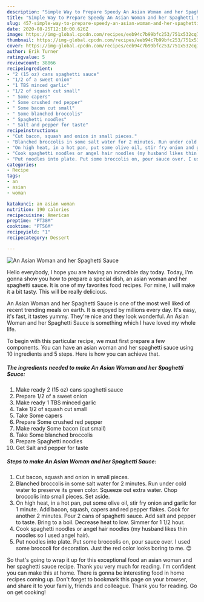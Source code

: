 ```yaml
---
description: "Simple Way to Prepare Speedy An Asian Woman and her Spaghetti Sauce"
title: "Simple Way to Prepare Speedy An Asian Woman and her Spaghetti Sauce"
slug: 457-simple-way-to-prepare-speedy-an-asian-woman-and-her-spaghetti-sauce
date: 2020-08-25T12:10:00.626Z
image: https://img-global.cpcdn.com/recipes/eeb94c7b99bfc253/751x532cq70/an-asian-woman-and-her-spaghetti-sauce-recipe-main-photo.jpg
thumbnail: https://img-global.cpcdn.com/recipes/eeb94c7b99bfc253/751x532cq70/an-asian-woman-and-her-spaghetti-sauce-recipe-main-photo.jpg
cover: https://img-global.cpcdn.com/recipes/eeb94c7b99bfc253/751x532cq70/an-asian-woman-and-her-spaghetti-sauce-recipe-main-photo.jpg
author: Erik Turner
ratingvalue: 5
reviewcount: 38866
recipeingredient:
- "2 (15 oz) cans spaghetti sauce"
- "1/2 of a sweet onion"
- "1 TBS minced garlic"
- "1/2 of squash cut small"
- " Some capers"
- " Some crushed red pepper"
- " Some bacon cut small"
- " Some blanched broccolis"
- " Spaghetti noodles"
- " Salt and pepper for taste"
recipeinstructions:
- "Cut bacon, squash and onion in small pieces."
- "Blanched broccolis in some salt water for 2 minutes. Run under cold water to preserve its green color. Squeeze out extra water. Chop broccolis into small pieces. Set aside."
- "On high heat, in a hot pan, put some olive oil, stir fry onion and garlic for 1 minute. Add bacon, squash, capers and red pepper flakes. Cook for another 2 minutes. Pour 2 cans of spaghetti sauce. Add salt and pepper to taste. Bring to a boil. Decrease heat to low. Simmer for 1 1/2 hour."
- "Cook spaghetti noodles or angel hair noodles (my husband likes thin noodles so I used angel hair)."
- "Put noodles into plate. Put some broccolis on, pour sauce over. I used some broccoli for decoration. Just the red color looks boring to me. 😊"
categories:
- Recipe
tags:
- an
- asian
- woman

katakunci: an asian woman 
nutrition: 190 calories
recipecuisine: American
preptime: "PT38M"
cooktime: "PT56M"
recipeyield: "1"
recipecategory: Dessert

---
```



![An Asian Woman and her Spaghetti Sauce](https://img-global.cpcdn.com/recipes/eeb94c7b99bfc253/751x532cq70/an-asian-woman-and-her-spaghetti-sauce-recipe-main-photo.jpg)

Hello everybody, I hope you are having an incredible day today. Today, I'm gonna show you how to prepare a special dish, an asian woman and her spaghetti sauce. It is one of my favorites food recipes. For mine, I will make it a bit tasty. This will be really delicious.

An Asian Woman and her Spaghetti Sauce is one of the most well liked of recent trending meals on earth. It is enjoyed by millions every day. It's easy, it's fast, it tastes yummy. They're nice and they look wonderful. An Asian Woman and her Spaghetti Sauce is something which I have loved my whole life.




To begin with this particular recipe, we must first prepare a few components. You can have an asian woman and her spaghetti sauce using 10 ingredients and 5 steps. Here is how you can achieve that.

<!--inarticleads1-->

##### The ingredients needed to make An Asian Woman and her Spaghetti Sauce:

1. Make ready 2 (15 oz) cans spaghetti sauce
1. Prepare 1/2 of a sweet onion
1. Make ready 1 TBS minced garlic
1. Take 1/2 of squash cut small
1. Take  Some capers
1. Prepare  Some crushed red pepper
1. Make ready  Some bacon (cut small)
1. Take  Some blanched broccolis
1. Prepare  Spaghetti noodles
1. Get  Salt and pepper for taste




<!--inarticleads2-->

##### Steps to make An Asian Woman and her Spaghetti Sauce:

1. Cut bacon, squash and onion in small pieces.
1. Blanched broccolis in some salt water for 2 minutes. Run under cold water to preserve its green color. Squeeze out extra water. Chop broccolis into small pieces. Set aside.
1. On high heat, in a hot pan, put some olive oil, stir fry onion and garlic for 1 minute. Add bacon, squash, capers and red pepper flakes. Cook for another 2 minutes. Pour 2 cans of spaghetti sauce. Add salt and pepper to taste. Bring to a boil. Decrease heat to low. Simmer for 1 1/2 hour.
1. Cook spaghetti noodles or angel hair noodles (my husband likes thin noodles so I used angel hair).
1. Put noodles into plate. Put some broccolis on, pour sauce over. I used some broccoli for decoration. Just the red color looks boring to me. 😊




So that's going to wrap it up for this exceptional food an asian woman and her spaghetti sauce recipe. Thank you very much for reading. I'm confident you can make this at home. There is gonna be interesting food in home recipes coming up. Don't forget to bookmark this page on your browser, and share it to your family, friends and colleague. Thank you for reading. Go on get cooking!
